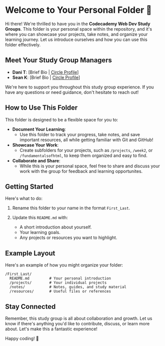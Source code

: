 # Welcome to Your Personal Folder 🎉

Hi there! We're thrilled to have you in the **Codecademy Web Dev Study Groups**. This folder is your personal space within the repository, and it's where you can showcase your projects, take notes, and organize your learning journey. Let us introduce ourselves and how you can use this folder effectively.

## Meet Your Study Group Managers

- **Dani T**: [Brief Bio | [Circle Profile](https://community.codecademy.com/u/8e235244)]
- **Sean K**: [Brief Bio | [Circle Profile](https://community.codecademy.com/u/a6ff2e17)]

We're here to support you throughout this study group experience. If you have any questions or need guidance, don't hesitate to reach out!

## How to Use This Folder

This folder is designed to be a flexible space for you to:

- **Document Your Learning**:
  - Use this folder to track your progress, take notes, and save important resources, all while getting familiar with Git and GitHub!
- **Showcase Your Work**:
  - Create subfolders for your projects, such as `/projects`, `/week2`, or `/fundamentalsofhtml`, to keep them organized and easy to find.
- **Collaborate and Share**:
  - While this is your personal space, feel free to share and discuss your work with the group for feedback and learning opportunites.

## Getting Started

Here's what to do:

1. Rename this folder to your name in the format `First_Last`.

2. Update this `README.md` with:

    - A short introduction about yourself.
    - Your learning goals.
    - Any projects or resources you want to highlight.

## Example Layout

Here's an example of how you might organize your folder:

```code
/First_Last/
  README.md         # Your personal introduction
  /projects/        # Your individual projects  
  /notes/           # Notes, guides, and study material
  /resources/       # Useful files or references
```

## Stay Connected

Remember, this study group is all about collaboration and growth. Let us know if there's anything you'd like to contribute, discuss, or learn more about. Let's make this a fantastic experience!

Happy coding! 🎉
